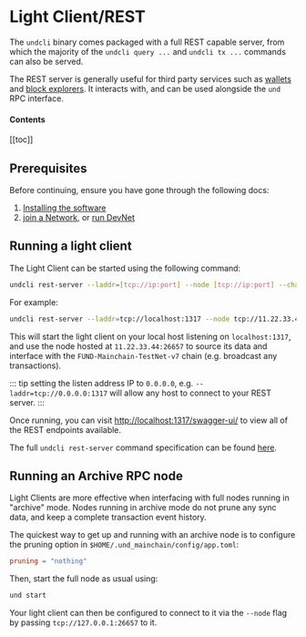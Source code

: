 # Light Client/REST

The `undcli` binary comes packaged with a full REST capable server, from which the majority of the `undcli query ...` and `undcli tx ...` commands can also be served.

The REST server is generally useful for third party services such as [wallets](https://github.com/unification-com/web-wallet) and [block explorers](https://github.com/unification-com/mainchain-explorer). It interacts with, and can be used alongside the `und` RPC interface.

#### Contents

[[toc]]

## Prerequisites

Before continuing, ensure you have gone through the following docs:

1. [Installing the software](installation.md)
2. [join a Network](../networks/join-network.md), or [run DevNet](../networks/local-devnet.md)

## Running a light client

The Light Client can be started using the following command:

```bash
undcli rest-server --laddr=[tcp://ip:port] --node [tcp://ip:port] --chain-id=[chain_id]
```

For example:

```bash
undcli rest-server --laddr=tcp://localhost:1317 --node tcp://11.22.33.44:26657 --chain-id=FUND-Mainchain-TestNet-v7
```

This will start the light client on your local host listening on `localhost:1317`, and use the node hosted at `11.22.33.44:26657` to source its data and interface with the `FUND-Mainchain-TestNet-v7` chain (e.g. broadcast any transactions).

::: tip
setting the listen address IP to `0.0.0.0`, e.g. `--laddr=tcp://0.0.0.0:1317` will allow any host to connect to your REST server.
:::

Once running, you can visit [http://localhost:1317/swagger-ui/](http://localhost:1317/swagger-ui/) to view all of the REST endpoints available.

The full `undcli rest-server` command specification can be found [here](undcli-commands.md#undcli-rest-server).

## Running an Archive RPC node

Light Clients are more effective when interfacing with full nodes running in "archive" mode. Nodes running in archive mode do not prune any sync data, and keep a complete transaction event history.

The quickest way to get up and running with an archive node is to configure the pruning option in `$HOME/.und_mainchain/config/app.toml`:

```toml
pruning = "nothing"
```

Then, start the full node as usual using:

```bash
und start
```

Your light client can then be configured to connect to it via the `--node` flag by passing `tcp://127.0.0.1:26657` to it.
